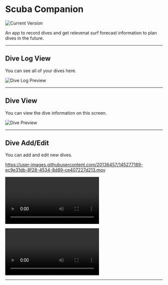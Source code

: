 Scuba Companion
============
![Current Version](https://img.shields.io/badge/version-1.0.0-green.svg)

An app to record dives and get relevenat surf forecast information to plan dives in the future.

---
## Dive Log View

You can see all of your dives here.

![Dive Log Preview](https://user-images.githubusercontent.com/20136457/145272930-ae2e7ec9-4e6f-43b1-948d-bd717f7044b7.png)

---
## Dive View

You can view the dive information on this screen.

![Dive Preview](https://user-images.githubusercontent.com/20136457/145273274-a4679d55-fbfe-4016-9f5b-120ba39e69d2.png)

---
## Dive Add/Edit

You can add and edit new dives.

https://user-images.githubusercontent.com/20136457/145277189-ec9e31db-8f28-4534-8d89-ce407227d213.mov



![](https://user-images.githubusercontent.com/20136457/145275311-52fb57a9-7fa2-434d-af2e-c55816d5ec98.mp4)

![](https://user-images.githubusercontent.com/20136457/145276563-4eac3bdf-4a05-4d24-958e-e5932e24999f.mp4)

---
